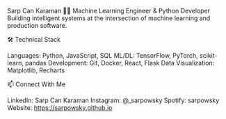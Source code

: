 Sarp Can Karaman
👨‍💻 Machine Learning Engineer & Python Developer
Building intelligent systems at the intersection of machine learning and production software.

🛠 Technical Stack

Languages: Python, JavaScript, SQL
ML/DL: TensorFlow, PyTorch, scikit-learn, pandas
Development: Git, Docker, React, Flask
Data Visualization: Matplotlib, Recharts

📫 Connect With Me

LinkedIn: Sarp Can Karaman
Instagram: @_sarpowsky
Spotify: sarpowsky
Website: https://sarpowsky.github.io
